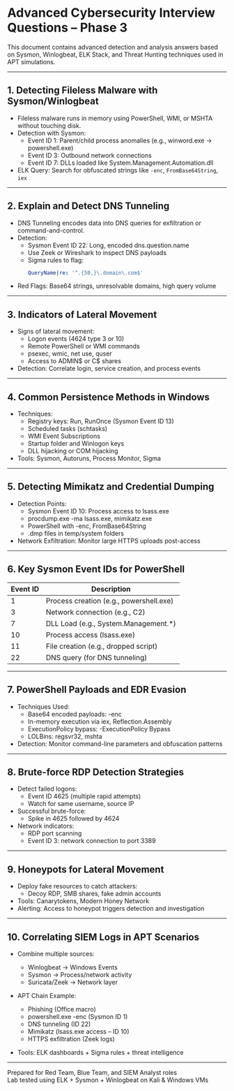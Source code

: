   # Advanced Cybersecurity Interview Questions – Phase 3

This document contains advanced detection and analysis answers based on Sysmon, Winlogbeat, ELK Stack, and Threat Hunting techniques used in APT simulations.

---

## 1. Detecting Fileless Malware with Sysmon/Winlogbeat

- Fileless malware runs in memory using PowerShell, WMI, or MSHTA without touching disk.
- Detection with Sysmon:
  - Event ID 1: Parent/child process anomalies (e.g., winword.exe → powershell.exe)
  - Event ID 3: Outbound network connections
  - Event ID 7: DLLs loaded like System.Management.Automation.dll
- ELK Query: Search for obfuscated strings like `-enc`, `FromBase64String`, `iex`

---

## 2. Explain and Detect DNS Tunneling

- DNS Tunneling encodes data into DNS queries for exfiltration or command-and-control.
- Detection:
  - Sysmon Event ID 22: Long, encoded dns.question.name
  - Use Zeek or Wireshark to inspect DNS payloads
  - Sigma rules to flag:
    ```yaml
    QueryName|re: '^.{50,}\.domain\.com$'
    ```
- Red Flags: Base64 strings, unresolvable domains, high query volume

---

## 3. Indicators of Lateral Movement

- Signs of lateral movement:
  - Logon events (4624 type 3 or 10)
  - Remote PowerShell or WMI commands
  - psexec, wmic, net use, quser
  - Access to ADMIN$ or C$ shares
- Detection: Correlate login, service creation, and process events

---

## 4. Common Persistence Methods in Windows

- Techniques:
  - Registry keys: Run, RunOnce (Sysmon Event ID 13)
  - Scheduled tasks (schtasks)
  - WMI Event Subscriptions
  - Startup folder and Winlogon keys
  - DLL hijacking or COM hijacking
- Tools: Sysmon, Autoruns, Process Monitor, Sigma

---

## 5. Detecting Mimikatz and Credential Dumping

- Detection Points:
  - Sysmon Event ID 10: Process access to lsass.exe
  - procdump.exe -ma lsass.exe, mimikatz.exe
  - PowerShell with -enc, FromBase64String
  - .dmp files in temp/system folders
- Network Exfiltration: Monitor large HTTPS uploads post-access

---

## 6. Key Sysmon Event IDs for PowerShell

| Event ID | Description                            |
|----------|----------------------------------------|
| 1        | Process creation (e.g., powershell.exe) |
| 3        | Network connection (e.g., C2)          |
| 7        | DLL Load (e.g., System.Management.*)   |
| 10       | Process access (lsass.exe)             |
| 11       | File creation (e.g., dropped script)   |
| 22       | DNS query (for DNS tunneling)          |

---

## 7. PowerShell Payloads and EDR Evasion

- Techniques Used:
  - Base64 encoded payloads: -enc
  - In-memory execution via iex, Reflection.Assembly
  - ExecutionPolicy bypass: -ExecutionPolicy Bypass
  - LOLBins: regsvr32, mshta
- Detection: Monitor command-line parameters and obfuscation patterns

---

## 8. Brute-force RDP Detection Strategies

- Detect failed logons:
  - Event ID 4625 (multiple rapid attempts)
  - Watch for same username, source IP
- Successful brute-force:
  - Spike in 4625 followed by 4624
- Network indicators:
  - RDP port scanning
  - Event ID 3: network connection to port 3389

---

## 9. Honeypots for Lateral Movement

- Deploy fake resources to catch attackers:
  - Decoy RDP, SMB shares, fake admin accounts
- Tools: Canarytokens, Modern Honey Network
- Alerting: Access to honeypot triggers detection and investigation

---

## 10. Correlating SIEM Logs in APT Scenarios

- Combine multiple sources:
  - Winlogbeat → Windows Events
  - Sysmon → Process/network activity
  - Suricata/Zeek → Network layer
- APT Chain Example:
  - Phishing (Office macro)
  - powershell.exe -enc (Sysmon ID 1)
  - DNS tunneling (ID 22)
  - Mimikatz (lsass.exe access – ID 10)
  - HTTPS exfiltration (Zeek logs)

- Tools: ELK dashboards + Sigma rules + threat intelligence

---

Prepared for Red Team, Blue Team, and SIEM Analyst roles  
Lab tested using ELK + Sysmon + Winlogbeat on Kali & Windows VMs
